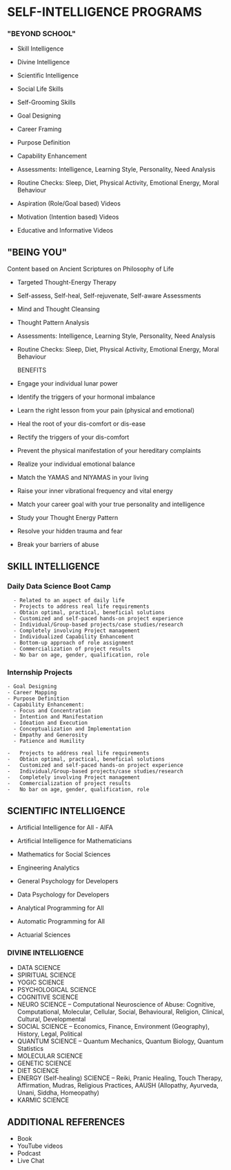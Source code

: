 # SELF-INTELLIGENCE PROGRAMS


### "BEYOND SCHOOL"

  -   Skill Intelligence
  -   Divine Intelligence
  -   Scientific Intelligence

  -   Social Life Skills
  -   Self-Grooming Skills

  -   Goal Designing
  -   Career Framing
  -   Purpose Definition

  -   Capability Enhancement
  -   Assessments:
           Intelligence, Learning Style, Personality, Need Analysis
  -   Routine Checks:
           Sleep, Diet, Physical Activity, Emotional Energy, Moral Behaviour
           
  -   Aspiration (Role/Goal based) Videos
  -   Motivation (Intention based) Videos
  -   Educative and Informative Videos

## "BEING YOU"

  Content based on Ancient Scriptures on Philosophy of Life

  - Targeted Thought-Energy Therapy
  - Self-assess, Self-heal, Self-rejuvenate, Self-aware Assessments
  - Mind and Thought Cleansing
  - Thought Pattern Analysis
  - Assessments: 
      Intelligence, Learning Style, Personality, Need Analysis
  - Routine Checks: 
      Sleep, Diet, Physical Activity, Emotional Energy, Moral Behaviour

  
    BENEFITS

-   Engage your individual lunar power
-   Identify the triggers of your hormonal imbalance
-   Learn the right lesson from your pain (physical and emotional)
-   Heal the root of your dis-comfort or dis-ease
-   Rectify the triggers of your dis-comfort
-   Prevent the physical manifestation of your hereditary complaints
-   Realize your individual emotional balance
-   Match the YAMAS and NIYAMAS in your living
-   Raise your inner vibrational frequency and vital energy
-   Match your career goal with your true personality and intelligence
-   Study your Thought Energy Pattern
-   Resolve your hidden trauma and fear
-   Break your barriers of abuse

## SKILL INTELLIGENCE

### Daily Data Science Boot Camp

      - Related to an aspect of daily life
      - Projects to address real life requirements
      - Obtain optimal, practical, beneficial solutions
      - Customized and self-paced hands-on project experience
      - Individual/Group-based projects/case studies/research
      - Completely involving Project management  
      - Individualized Capability Enhancement
      - Bottom-up approach of role assignment
      - Commercialization of project results
      - No bar on age, gender, qualification, role 

### Internship Projects

    - Goal Designing
    - Career Mapping
    - Purpose Definition
    - Capability Enhancement:
      - Focus and Concentration
      - Intention and Manifestation
      - Ideation and Execution
      - Conceptualization and Implementation
      - Empathy and Generosity
      - Patience and Humility 

    -   Projects to address real life requirements
    -   Obtain optimal, practical, beneficial solutions
    -   Customized and self-paced hands-on project experience
    -   Individual/Group-based projects/case studies/research
    -   Completely involving Project management  
    -   Commercialization of project results
    -   No bar on age, gender, qualification, role 

## SCIENTIFIC INTELLIGENCE

   - Artificial Intelligence for All - AIFA

   - Artificial Intelligence for Mathematicians

   - Mathematics for Social Sciences

   - Engineering Analytics

   - General Psychology for Developers

   - Data Psychology for Developers

   - Analytical Programming for All

   - Automatic Programming for All

   - Actuarial Sciences

### DIVINE INTELLIGENCE

 - DATA SCIENCE 
 - SPIRITUAL SCIENCE 
 - YOGIC SCIENCE
 - PSYCHOLOGICAL SCIENCE 
 - COGNITIVE SCIENCE 
 - NEURO SCIENCE – Computational Neuroscience of Abuse: Cognitive, Computational, Molecular, Cellular, Social, Behavioural, Religion, Clinical, Cultural, Developmental
 - SOCIAL SCIENCE – Economics, Finance, Environment (Geography), History, Legal, Political 
 - QUANTUM SCIENCE – Quantum Mechanics, Quantum Biology, Quantum Statistics 
 - MOLECULAR SCIENCE 
 - GENETIC SCIENCE 
 - DIET SCIENCE 
 - ENERGY (Self-healing) SCIENCE – Reiki, Pranic Healing, Touch Therapy, Affirmation, Mudras, Religious Practices, AAUSH (Allopathy, Ayurveda, Unani, Siddha, Homeopathy)
 - KARMIC SCIENCE 

## ADDITIONAL REFERENCES
-   Book
-   YouTube videos
-   Podcast
-   Live Chat

